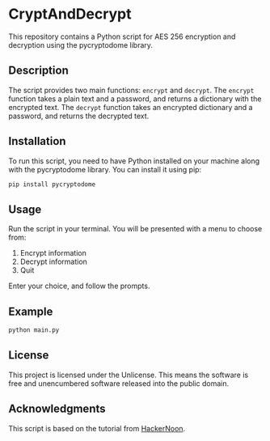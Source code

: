 # CryptAndDecrypt

This repository contains a Python script for AES 256 encryption and decryption using the pycryptodome library.

## Description

The script provides two main functions: `encrypt` and `decrypt`. The `encrypt` function takes a plain text and a password, and returns a dictionary with the encrypted text. The `decrypt` function takes an encrypted dictionary and a password, and returns the decrypted text.

## Installation

To run this script, you need to have Python installed on your machine along with the pycryptodome library. You can install it using pip:

```bash
pip install pycryptodome
```

## Usage

Run the script in your terminal. You will be presented with a menu to choose from:

1. Encrypt information
2. Decrypt information
3. Quit

Enter your choice, and follow the prompts.

## Example

```python
python main.py
```

## License

This project is licensed under the Unlicense. This means the software is free and unencumbered software released into the public domain.

## Acknowledgments

This script is based on the tutorial from [HackerNoon](https://hackernoon.com/how-to-use-aes-256-cipher-python-cryptography-examples-6tbh37cr).
